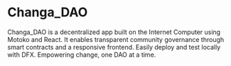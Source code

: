 # Changa_DAO
Changa_DAO is a decentralized app built on the Internet Computer using Motoko and React. It enables transparent community governance through smart contracts and a responsive frontend. Easily deploy and test locally with DFX. Empowering change, one DAO at a time.
